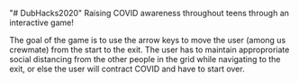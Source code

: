 "# DubHacks2020" 
Raising COVID awareness throughout teens through an interactive game!

The goal of the game is to use the arrow keys to move the user (among us crewmate) from the start to the exit. The user has to maintain approproriate social distancing from the other people in the grid while navigating to the exit, or else the user will contract COVID and have to start over.


